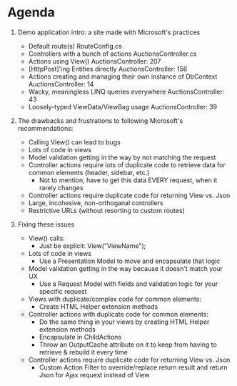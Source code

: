 Agenda
======

1. Demo application intro: a site made with Microsoft's practices
	* Default route(s)
		RouteConfig.cs
	* Controllers with a bunch of actions
		AuctionsController.cs
	* Actions using View()
		AuctionsController:  207
	* [HttpPost]'ing Entities directly
		AuctionsController: 156
	* Actions creating and managing their own instance of DbContext
		AuctionsController:  14
	* Wacky, meaningless LINQ queries everywhere
		AuctionsController:  43
	* Loosely-typed ViewData/ViewBag usage
		AuctionsController:  39

2. The drawbacks and frustrations to following Microsoft's recommendations:
	* Calling View() can lead to bugs
	* Lots of code in views
	* Model validation getting in the way by not matching the request
	* Controller actions require lots of duplicate code to retrieve data for common elements (header, sidebar, etc.)
		- Not to mention, have to get this data EVERY request, when it rarely changes
	* Controller actions require duplicate code for returning View vs. Json
	* Large, incohesive, non-orthoganal controllers
	* Restrictive URLs (without resorting to custom routes)


3. Fixing these issues
	* View() calls:
		- Just be explicit:  View("ViewName");
	* Lots of code in views
		- Use a Presentation Model to move and encapsulate that logic
	* Model validation getting in the way because it doesn't match your UX
		- Use a Request Model with fields and validation logic for your specific request
	* Views with duplicate/complex code for common elements:
		- Create HTML Helper extension methods
	* Controller actions with duplicate code for common elements:
		- Do the same thing in your views by creating HTML Helper extension methods
		- Encapsulate in ChildActions
		- Throw an OutputCache attribute on it to keep from having to retrieve & rebuild it every time
	* Controller actions require duplicate code for returning View vs. Json
		- Custom Action Filter to override/replace return result and return Json for Ajax request instead of View
